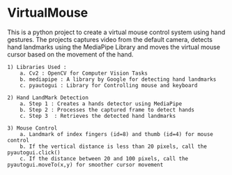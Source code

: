 # VirtualMouse
This is a python project to create a virtual mouse control system using hand gestures. 
The projects captures video from the default camera, detects hand landmarks using the MediaPipe Library and moves the virtual mouse cursor based on the movement of the hand.

	1) Libraries Used :
		a. Cv2 : OpenCV for Computer Vision Tasks
		b. mediapipe : A library by Google for detecting hand landmarks
		c. pyautogui : Library for Controlling mouse and keyboard

	2) Hand LandMark Detection
		a. Step 1 : Creates a hands detector using MediaPipe
		b. Step 2 : Processes the captured frame to detect hands
		c. Step 3  : Retrieves the detected hand landmarks

	3) Mouse Control
		a. Landmark of index fingers (id=8) and thumb (id=4) for mouse control
		b. If the vertical distance is less than 20 pixels, call the pyautogui.click()
		c. If the distance between 20 and 100 pixels, call the pyautogui.moveTo(x,y) for smoother cursor movement

	

